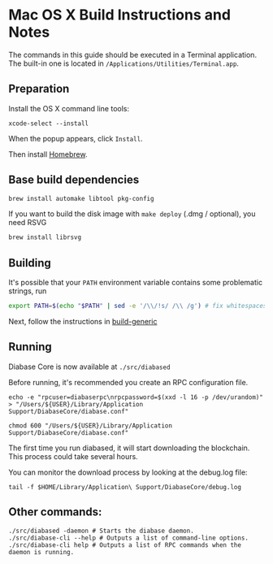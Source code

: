 Mac OS X Build Instructions and Notes
====================================
The commands in this guide should be executed in a Terminal application.
The built-in one is located in `/Applications/Utilities/Terminal.app`.

Preparation
-----------
Install the OS X command line tools:

`xcode-select --install`

When the popup appears, click `Install`.

Then install [Homebrew](https://brew.sh).

Base build dependencies
-----------------------

```bash
brew install automake libtool pkg-config
```

If you want to build the disk image with `make deploy` (.dmg / optional), you need RSVG
```bash
brew install librsvg
```

Building
--------

It's possible that your `PATH` environment variable contains some problematic strings, run
```bash
export PATH=$(echo "$PATH" | sed -e '/\\/!s/ /\\ /g') # fix whitespaces
```

Next, follow the instructions in [build-generic](build-generic.md)

Running
-------

Diabase Core is now available at `./src/diabased`

Before running, it's recommended you create an RPC configuration file.

    echo -e "rpcuser=diabaserpc\nrpcpassword=$(xxd -l 16 -p /dev/urandom)" > "/Users/${USER}/Library/Application Support/DiabaseCore/diabase.conf"

    chmod 600 "/Users/${USER}/Library/Application Support/DiabaseCore/diabase.conf"

The first time you run diabased, it will start downloading the blockchain. This process could take several hours.

You can monitor the download process by looking at the debug.log file:

    tail -f $HOME/Library/Application\ Support/DiabaseCore/debug.log

Other commands:
-------

    ./src/diabased -daemon # Starts the diabase daemon.
    ./src/diabase-cli --help # Outputs a list of command-line options.
    ./src/diabase-cli help # Outputs a list of RPC commands when the daemon is running.
